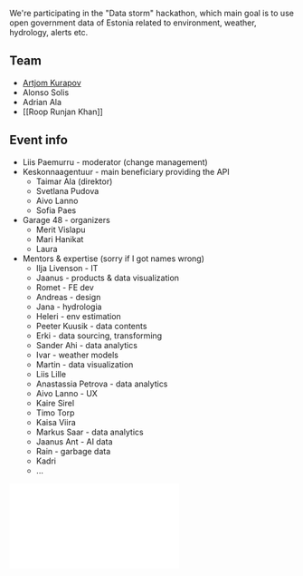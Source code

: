 We're participating in the "Data storm" hackathon, which main goal is to use open government data of Estonia related to environment, weather, hydrology, alerts etc.

## Team
- [Artjom Kurapov](../about/company/Team/Artjom%20Kurapov.md)
- Alonso Solis
- Adrian Ala
- [[Roop Runjan Khan]]

## Event info

- Liis Paemurru - moderator (change management)
- Keskonnaagentuur - main beneficiary providing the API
	- Taimar Ala (direktor)
	- Svetlana Pudova
	- Aivo Lanno
	- Sofia Paes
- Garage 48 - organizers
	- Merit Vislapu
	- Mari Hanikat
	- Laura
- Mentors & expertise (sorry if I got names wrong)
	- Ilja Livenson - IT
	- Jaanus - products & data visualization
	- Romet - FE dev
	- Andreas - design
	- Jana - hydrologia
	- Heleri - env estimation
	- Peeter Kuusik - data contents
	- Erki - data sourcing, transforming
	- Sander Ahi - data analytics
	- Ivar - weather models
	- Martin - data visualization
	- Liis Lille
	- Anastassia Petrova - data analytics
	- Aivo Lanno - UX
	- Kaire Sirel
	- Timo Torp
	- Kaisa Viira
	- Markus Saar - data analytics
	- Jaanus Ant - AI data
	- Rain - garbage data
	- Kadri
	- ...

![](img/Gratheon%20Pitch%20at%20Andmetorm%20hackathon.pdf)